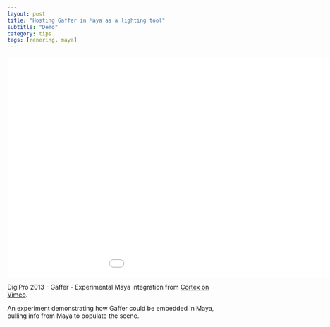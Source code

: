 ```yaml
---
layout: post
title: "Hosting Gaffer in Maya as a lighting tool"
subtitle: "Demo"
category: tips
tags: [renering, maya]
---
```


<div class="embed-responsive embed-responsive-16by9 mb-15">
    <iframe class="embed-responsive-item" src="//player.vimeo.com/video/74883606" width="1150" height="500" frameborder="0" scrolling="no" webkitallowfullscreen mozallowfullscreen allowfullscreen></iframe>
</div>

DigiPro 2013 - Gaffer - Experimental Maya integration from [Cortex on Vimeo](https://vimeo.com/cortex).

An experiment demonstrating how Gaffer could be embedded in Maya, pulling info from Maya to populate the scene.
